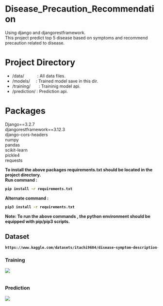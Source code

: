 # Disease_Precaution_Recommendation
Using django and djangorestframework.<br />
This project predict top 5 disease based on symptoms and recommend precaution related to disease.

# Project Directory

* /data/&nbsp; &nbsp;&nbsp;&nbsp;&nbsp;&nbsp;&nbsp;&nbsp;&nbsp;&nbsp;: All data files.
* /models/&nbsp;&nbsp;&nbsp;&nbsp;&nbsp;: Trained model save in this dir.
* /training/&nbsp;&nbsp;&nbsp;&nbsp;&nbsp;&nbsp;&nbsp;: Traininig model api.
* /prediction/&nbsp;: Prediction api.


# Packages

Django==3.2.7<br />
djangorestframework==3.12.3<br /> 
django-cors-headers <br />
numpy  <br />
pandas <br />
scikit-learn <br />
pickle4 <br />
requests<br />

<b> To install the above packages requirements.txt should be located in the project directory.</b>\
<b>Run command :
```bash 
pip install -r requirements.txt
```
<b>Alternate command :
 ```bash  
 pip3 install -r requirements.txt 
 ```
<b>Note</b>: To run the above commands , the python environment should be equipped with pip/pip3
scripts.

 ## Dataset
 
 ```bash
https://www.kaggle.com/datasets/itachi9604/disease-symptom-description-dataset
```
 
 <p>
    <h3>Training</h3>
    <img src='assets/UI.PNG'>
    <br>
    <br>
    <h3>Prediction</h3>
    <img src='assets/UI1.PNG'>
</p>	

